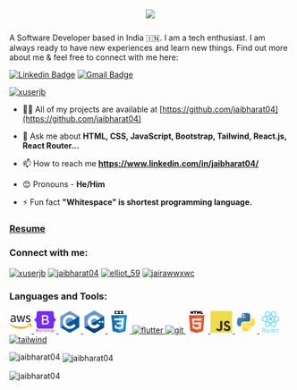 <h1 align="center">
  <a href="https://git.io/typing-svg">
    <img src="https://readme-typing-svg.herokuapp.com/?lines=Hello,+There!+👋;This+is+JAI+BHARAT...;Nice+to+meet+you!&center=true&size=30">
  </a>
</h1>
A Software Developer based in India 🇮🇳. I am a tech enthusiast. I am always ready to have new experiences and learn new things. Find out more about me & feel free to connect with me here:

[![Linkedin Badge](https://img.shields.io/badge/-LinkedIn-blue?style=flat-square&logo=Linkedin&logoColor=white&link=https://www.linkedin.com/in/jaibharat04/)](https://www.linkedin.com/in/jaibharat04/)
[![Gmail Badge](https://img.shields.io/badge/-jai.rawat.jb@gmail.com-c14438?style=flat-square&logo=Gmail&logoColor=white&link=mailto:jai.rawat.jb@gmail.com)](mailto:jai.rawat.jb@gmail.com)
<p align="left"> <a href="https://twitter.com/xuserjb" target="blank"><img src="https://img.shields.io/twitter/follow/xuserjb?logo=twitter&style=for-the-badge" alt="xuserjb" /></a> </p>

- 👨‍💻 All of my projects are available at [https://github.com/jaibharat04](https://github.com/jaibharat04)

- 💬 Ask me about **HTML, CSS, JavaScript, Bootstrap, Tailwind, React.js, React Router...**

- 📫 How to reach me **https://www.linkedin.com/in/jaibharat04/**
  
- 😊 Pronouns - **He/Him**

- ⚡ Fun fact **"Whitespace" is shortest programming language.**

### [Resume](https://drive.google.com/file/d/1FSmpsu-q7sHXaz8m1i3YBC4U4VtVpBta/view?usp=sharing)

<h3 align="left">Connect with me:</h3>
<p align="left">
<a href="https://twitter.com/xuserjb" target="blank"><img align="center" src="https://raw.githubusercontent.com/rahuldkjain/github-profile-readme-generator/master/src/images/icons/Social/twitter.svg" alt="xuserjb" height="30" width="40" /></a>
<a href="https://linkedin.com/in/jaibharat04" target="blank"><img align="center" src="https://raw.githubusercontent.com/rahuldkjain/github-profile-readme-generator/master/src/images/icons/Social/linked-in-alt.svg" alt="jaibharat04" height="30" width="40" /></a>
<a href="https://www.leetcode.com/elliot_59" target="blank"><img align="center" src="https://raw.githubusercontent.com/rahuldkjain/github-profile-readme-generator/master/src/images/icons/Social/leet-code.svg" alt="elliot_59" height="30" width="40" /></a>
<a href="https://auth.geeksforgeeks.org/user/jairawwxwc" target="blank"><img align="center" src="https://raw.githubusercontent.com/rahuldkjain/github-profile-readme-generator/master/src/images/icons/Social/geeks-for-geeks.svg" alt="jairawwxwc" height="30" width="40" /></a>
</p>

<h3 align="left">Languages and Tools:</h3>
<p align="left"> <a href="https://aws.amazon.com" target="_blank" rel="noreferrer"> <img src="https://raw.githubusercontent.com/devicons/devicon/master/icons/amazonwebservices/amazonwebservices-original-wordmark.svg" alt="aws" width="40" height="40"/> </a> <a href="https://getbootstrap.com" target="_blank" rel="noreferrer"> <img src="https://raw.githubusercontent.com/devicons/devicon/master/icons/bootstrap/bootstrap-plain-wordmark.svg" alt="bootstrap" width="40" height="40"/> </a> <a href="https://www.cprogramming.com/" target="_blank" rel="noreferrer"> <img src="https://raw.githubusercontent.com/devicons/devicon/master/icons/c/c-original.svg" alt="c" width="40" height="40"/> </a> <a href="https://www.w3schools.com/cpp/" target="_blank" rel="noreferrer"> <img src="https://raw.githubusercontent.com/devicons/devicon/master/icons/cplusplus/cplusplus-original.svg" alt="cplusplus" width="40" height="40"/> </a> <a href="https://www.w3schools.com/css/" target="_blank" rel="noreferrer"> <img src="https://raw.githubusercontent.com/devicons/devicon/master/icons/css3/css3-original-wordmark.svg" alt="css3" width="40" height="40"/> </a> <a href="https://flutter.dev" target="_blank" rel="noreferrer"> <img src="https://www.vectorlogo.zone/logos/flutterio/flutterio-icon.svg" alt="flutter" width="40" height="40"/> </a> <a href="https://git-scm.com/" target="_blank" rel="noreferrer"> <img src="https://www.vectorlogo.zone/logos/git-scm/git-scm-icon.svg" alt="git" width="40" height="40"/> </a> <a href="https://www.w3.org/html/" target="_blank" rel="noreferrer"> <img src="https://raw.githubusercontent.com/devicons/devicon/master/icons/html5/html5-original-wordmark.svg" alt="html5" width="40" height="40"/> </a> <a href="https://developer.mozilla.org/en-US/docs/Web/JavaScript" target="_blank" rel="noreferrer"> <img src="https://raw.githubusercontent.com/devicons/devicon/master/icons/javascript/javascript-original.svg" alt="javascript" width="40" height="40"/> </a> <a href="https://www.python.org" target="_blank" rel="noreferrer"> <img src="https://raw.githubusercontent.com/devicons/devicon/master/icons/python/python-original.svg" alt="python" width="40" height="40"/> </a> <a href="https://reactjs.org/" target="_blank" rel="noreferrer"> <img src="https://raw.githubusercontent.com/devicons/devicon/master/icons/react/react-original-wordmark.svg" alt="react" width="40" height="40"/> </a> <a href="https://tailwindcss.com/" target="_blank" rel="noreferrer"> <img src="https://www.vectorlogo.zone/logos/tailwindcss/tailwindcss-icon.svg" alt="tailwind" width="40" height="40"/> </a> </p>

<p><img align="left" src="https://github-readme-stats.vercel.app/api/top-langs?username=jaibharat04&show_icons=true&locale=en&layout=compact" alt="jaibharat04" /></p>

<p>&nbsp;<img align="center" src="https://github-readme-stats.vercel.app/api?username=jaibharat04&show_icons=true&locale=en" alt="jaibharat04" /></p>

<p><img align="center" src="https://github-readme-streak-stats.herokuapp.com/?user=jaibharat04&" alt="jaibharat04" /></p>
